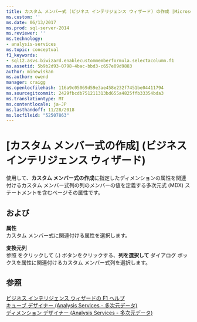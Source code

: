 ```yaml
---
title: カスタム メンバー式 (ビジネス インテリジェンス ウィザード) の作成 |Microsoft Docs
ms.custom: ''
ms.date: 06/13/2017
ms.prod: sql-server-2014
ms.reviewer: ''
ms.technology:
- analysis-services
ms.topic: conceptual
f1_keywords:
- sql12.asvs.biwizard.enablecustommemberformula.selectacolumn.f1
ms.assetid: 5b9b2d93-0798-4bac-bbd3-c657e09d9883
author: minewiskan
ms.author: owend
manager: craigg
ms.openlocfilehash: 116a9c05069d59e3ae458e232f7451be04411794
ms.sourcegitcommit: 2429fbcdb751211313bd655a4825ffb33354bda3
ms.translationtype: MT
ms.contentlocale: ja-JP
ms.lasthandoff: 11/28/2018
ms.locfileid: "52507863"
---
```

# <a name="create-a-custom-member-formula-business-intelligence-wizard"></a>[カスタム メンバー式の作成] (ビジネス インテリジェンス ウィザード)
  使用して、**カスタム メンバー式の作成**に指定したディメンションの属性を関連付けるカスタム メンバー式列の列のメンバーの値を定義する多次元式 (MDX) ステートメントを含むページその属性です。  
  
## <a name="options"></a>および  
 **属性**  
 カスタム メンバー式に関連付ける属性を選択します。  
  
 **変換元列**  
 参照 をクリックして (**.**) ボタンをクリックする、**列を選択して** ダイアログ ボックスを属性に関連付けるカスタム メンバー式列を選択します。  
  
## <a name="see-also"></a>参照  
 [ビジネス インテリジェンス ウィザードの F1 ヘルプ](business-intelligence-wizard-f1-help.md)   
 [キューブ デザイナー &#40;Analysis Services - 多次元データ&#41;](cube-designer-analysis-services-multidimensional-data.md)   
 [ディメンション デザイナー &#40;Analysis Services - 多次元データ&#41;](dimension-designer-analysis-services-multidimensional-data.md)  
  
  
